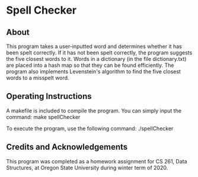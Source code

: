# Spell Checker

## About
This program takes a user-inputted word and determines whether it has been spelt correctly. If it has not been spelt correctly, the program suggests the five closest words to it. Words in a dictionary (in the file dictionary.txt) are placed into a hash map so that they can be found efficiently. The program also implements Levenstein's algorithm to find the five closest words to a misspelt word.
## Operating Instructions
A makefile is included to compile the program. You can simply input the command:
make spellChecker

To execute the program, use the following command:
./spellChecker
## Credits and Acknowledgements
This program was completed as a homework assignment for CS 261, Data Structures, at Oregon State University during winter term of 2020. 
